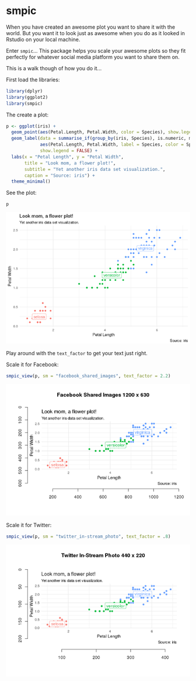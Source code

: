 <!-- README.md is generated from README.Rmd. Please edit that file -->
smpic
=====

When you have created an awesome plot you want to share it with the world. But you want it to look just as awesome when you do as it looked in Rstudio on your local machine.

Enter `smpic`... This package helps you scale your awesome plots so they fit perfectly for whatever social media platform you want to share them on.

This is a walk though of how you do it...

First load the libraries:

``` r
library(dplyr)
library(ggplot2)
library(smpic)
```

The create a plot:

``` r
p <- ggplot(iris) +
  geom_point(aes(Petal.Length, Petal.Width, color = Species), show.legend = FALSE) +
  geom_label(data = summarise_if(group_by(iris, Species), is.numeric, mean),
             aes(Petal.Length, Petal.Width, label = Species, color = Species),
             show.legend = FALSE) +
  labs(x = "Petal Length", y = "Petal Width",
       title = "Look mom, a flower plot!",
       subtitle = "Yet another iris data set visualization.",
       caption = "Source: iris") +
  theme_minimal()
```

See the plot:

``` r
p
```

![](README-unnamed-chunk-4-1.png)

Play around with the `text_factor` to get your text just right.

Scale it for Facebook:

``` r
smpic_view(p, sm = "facebook_shared_images", text_factor = 2.2)
```

![](README-unnamed-chunk-5-1.png)

Scale it for Twitter:

``` r
smpic_view(p, sm = "twitter_in-stream_photo", text_factor = .8)
```

![](README-unnamed-chunk-6-1.png)
